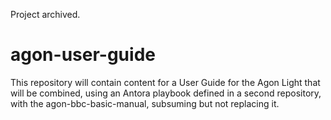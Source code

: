 Project archived.

# agon-user-guide

This repository will contain content for a User Guide for the Agon Light that will be combined, using an Antora playbook defined in a second repository, with the agon-bbc-basic-manual, subsuming but not replacing it.



